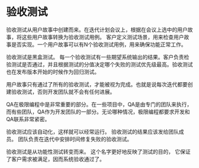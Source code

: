 # 验收测试
 验收测试从用户故事中创建而来。在迭代计划会议上，根据在会议上选中的用户故事，将这些用户故事转换为验收测试用例。 客户定义测试场景，用来检查用户故事是否实现。一个用户故事可以有N个验收测试用例，用来确保功能正常工作。

 验收测试是黑盒测试。 每一个验收测试有一些期望系统输出的结果。客户负责检验测试是否通过，并且根据测试的分值决定哪个失败的测试优先级最高。验收测试也在发布版本开始的时候作为回归测试。

 用户故事只有通过了所有的验收测试，才能被视为完成。也就是说每次迭代都要创建验收测试，否则开发团队就不会有任何进展。

 QA在极限编程中是非常重要的部分。在一些项目中，QA是由专门的团队来执行，而有些团队，QA作为开发团队的一部分。无论哪种情况，极限编程都要求开发和QA联系非常紧密。

 验收测试应该自动化，这样就可以经常运行。 验收测试的结果应该发给团队成员。 团队负责在迭代中安排时间修复失败的验收测试。

 验收测试是从功能性测试转变而来。 这个名字更好地反映了测试的目的， 它保证了客户需求被满足，因而系统验收通过了。